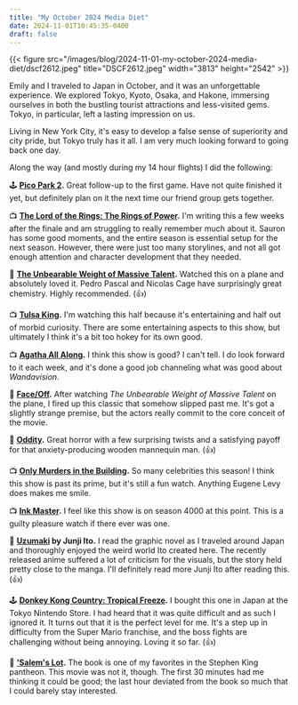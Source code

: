 ```yaml
---
title: "My October 2024 Media Diet"
date: 2024-11-01T10:45:35-0400
draft: false
---
```

{{< figure src="/images/blog/2024-11-01-my-october-2024-media-diet/dscf2612.jpeg" title="DSCF2612.jpeg" width="3813" height="2542" >}}

Emily and I traveled to Japan in October, and it was an unforgettable experience. We explored Tokyo, Kyoto, Osaka, and Hakone, immersing ourselves in both the bustling tourist attractions and less-visited gems. Tokyo, in particular, left a lasting impression on us. 

Living in New York City, it's easy to develop a false sense of superiority and city pride, but Tokyo truly has it all. I am very much looking forward to going back one day.

Along the way (and mostly during my 14 hour flights) I did the following:

🕹️ **[Pico Park 2](https://en.wikipedia.org/wiki/Pico_Park).** Great follow-up to the first game. Have not quite finished it yet, but definitely plan on it the next time our friend group gets together.

📺 **[The Lord of the Rings: The Rings of Power](https://en.wikipedia.org/wiki/The_Lord_of_the_Rings:_The_Rings_of_Power).** I'm writing this a few weeks after the finale and am struggling to really remember much about it. Sauron has some good moments, and the entire season is essential setup for the next season. However, there were just too many storylines, and not all got enough attention and character development that they needed.

🍿 **[The Unbearable Weight of Massive Talent](https://en.wikipedia.org/wiki/The_Unbearable_Weight_of_Massive_Talent).** Watched this on a plane and absolutely loved it. Pedro Pascal and Nicolas Cage have surprisingly great chemistry. Highly recommended. (👍)

📺 **[Tulsa King](https://en.wikipedia.org/wiki/Tulsa_King).** I'm watching this half because it's entertaining and half out of morbid curiosity. There are some entertaining aspects to this show, but ultimately I think it's a bit too hokey for its own good.

📺 **[Agatha All Along](https://en.wikipedia.org/wiki/Agatha:_Darkhold_Diaries).** I think this show is good? I can't tell. I do look forward to it each week, and it's done a good job channeling what was good about *Wandavision*.

🍿 **[Face/Off](https://en.wikipedia.org/wiki/Face/Off).** After watching *The Unbearable Weight of Massive Talent* on the plane, I fired up this classic that somehow slipped past me. It's got a slightly strange premise, but the actors really commit to the core conceit of the movie.

🍿 **[Oddity](https://en.wikipedia.org/wiki/Oddity_(film)).** Great horror with a few surprising twists and a satisfying payoff for that anxiety-producing wooden mannequin man. (👍)

📺 **[Only Murders in the Building](https://en.wikipedia.org/wiki/Only_Murders_in_the_Building).** So many celebrities this season! I think this show is past its prime, but it's still a fun watch. Anything Eugene Levy does makes me smile.

📺 **[Ink Master](https://en.wikipedia.org/wiki/Ink_Master).** I feel like this show is on season 4000 at this point. This is a guilty pleasure watch if there ever was one.

📖 **[Uzumaki](https://en.wikipedia.org/wiki/Uzumaki) by Junji Ito.** I read the graphic novel as I traveled around Japan and thoroughly enjoyed the weird world Ito created here. The recently released anime suffered a lot of criticism for the visuals, but the story held pretty close to the manga. I'll definitely read more Junji Ito after reading this. (👍)

🕹️ **[Donkey Kong Country: Tropical Freeze](https://en.wikipedia.org/wiki/Donkey_Kong_Country:_Tropical_Freeze).** I bought this one in Japan at the Tokyo Nintendo Store. I had heard that it was quite difficult and as such I ignored it. It turns out that it is the perfect level for me. It's a step up in difficulty from the Super Mario franchise, and the boss fights are challenging without being annoying. Loving it so far. (👍)

🍿 **['Salem's Lot](https://en.wikipedia.org/wiki/%27Salem%27s_Lot_(film)).** The book is one of my favorites in the Stephen King pantheon. This movie was not it, though. The first 30 minutes had me thinking it could be good; the last hour deviated from the book so much that I could barely stay interested.
